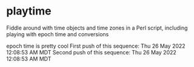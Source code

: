 # playtime
Fiddle around with time objects and time zones in a Perl script, including playing with epoch time and conversions

epoch time is pretty cool
First push of this sequence: Thu 26 May 2022 12:08:53 AM MDT
Second push of this sequence: Thu 26 May 2022 12:08:53 AM MDT
